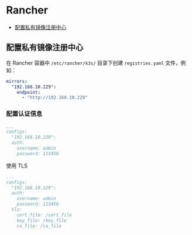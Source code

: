 # Rancher

- [配置私有镜像注册中心](#配置私有镜像注册中心)

## 配置私有镜像注册中心

在 Rancher 容器中 `/etc/rancher/k3s/` 目录下创建 `registries.yaml` 文件，例如：

```yaml
mirrors:
  "192.168.10.229":
    endpoint:
      - "http://192.168.10.229"
```

### 配置认证信息

```yaml
...
configs:
  "192.168.10.229":
  auth:
    username: admin
    password: 123456
```

使用 TLS

```yaml
...
configs:
  "192.168.10.229":
  auth:
    username: admin
    password: 123456
  tls:
    cert_file: /cert_file
    key_file: /key_file
    ca_file: /ca_file
```